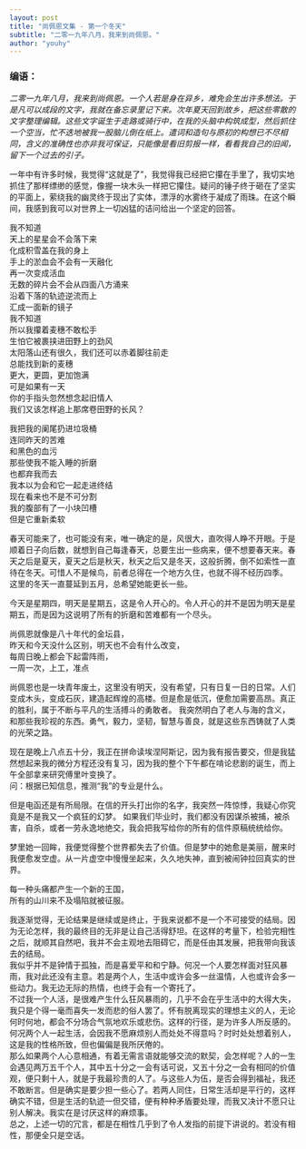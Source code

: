 ```yaml
---
layout: post
title: "尚佩恩文集 - 第一个冬天"
subtitle: "二零一九年八月，我来到尚佩恩。"
author: "youhy"
---
```

### 编语：
_二零一九年八月，我来到尚佩恩。一个人若是身在异乡，难免会生出许多想法。于是凡可以成段的文字，我就在备忘录里记下来。次年夏天回到故乡，把这些零散的文字整理编辑。这些文字诞生于走路或骑行中，在我的头脑中构筑成型，然后抓住一个空当，忙不迭地被我一股脑儿倒在纸上。遣词和造句与原初的构想已不尽相同，含义的准确性也亦非我可保证，只能像是看旧剪报一样，看看我自己的旧闻，留下一个过去的引子。_

一年中有许多时候，我觉得“这就是了”，我觉得我已经把它攥在手里了，我切实地抓住了那样缥缈的感觉，像握一块木头一样把它攥住。疑问的锤子终于砸在了坚实的平面上，萦绕我的幽灵终于现出了实体，漂浮的水雾终于凝成了雨珠。在这个瞬间，我感到我可以对世界上一切凶猛的诘问给出一个坚定的回答。

我不知道<br>
天上的星星会不会落下来<br>
化成积雪盖在我的身上<br>
手上的淤血会不会有一天融化<br>
再一次变成活血<br>
无数的碎片会不会从四面八方涌来<br>
沿着下落的轨迹逆流而上<br>
汇成一面新的镜子<br>
我不知道<br>
所以我攥着麦穗不敢松手<br>
生怕它被裹挟进田野上的劲风<br>
太阳落山还有很久，我们还可以赤着脚往前走<br>
总能找到新的麦穗<br>
更大，更圆，更加饱满<br>
可是如果有一天<br>
你的手指头忽然想念起旧情人<br>
我们又该怎样追上那席卷田野的长风？

我把我的阑尾扔进垃圾桶<br>
连同昨天的苦难<br>
和黑色的血污<br>
那些使我不能入睡的折磨<br>
也都弃我而去<br>
我本以为会和它一起走进终结<br>
现在看来也不是不可分割<br>
我的腹部有了一小块凹槽<br>
但是它重新柔软


春天可能来了，也可能没有来，唯一确定的是，风很大，直吹得人睁不开眼。于是顺着日子向后数，就想到自己每逢春天，总要生出一些病来，便不想要春天来。春天之后是夏天，夏天之后是秋天，秋天之后又是冬天，这般折腾，倒不如索性一直待在冬天。可惜人不是候鸟，前者总得在一个地方久住，也就不得不经历四季。<br>
这里的冬天一直蔓延到五月，总希望她能更长一些。

今天是星期四，明天是星期五，这是令人开心的。令人开心的并不是因为明天是星期五，而是因为这说明了所有的折磨和苦难都有一个尽头。

尚佩恩就像是八十年代的金坛县，<br>
昨天和今天没什么区别，明天也不会有什么改变，<br>
每周日晚上都会下起雷阵雨，<br>
一周一次，上工，准点

尚佩恩也是一块青年废土，这里没有明天，没有希望，只有日复一日的日常。人们变成木头，变成石灰，建造起辉煌的高楼。但是愈是低沉，便愈加需要高昂。真正的胜利，属于不断与平凡的生活搏斗的勇敢者。
我突然明白了老人与海的含义，和那些我珍视的东西。勇气，毅力，坚韧，智慧与善良，就是这些东西铸就了人类的光荣之路。

现在是晚上八点五十分，我正在拼命读埃涅阿斯记，因为我有报告要交，但是我猛然想起来我的微分方程还没有复习，因为我的整个下午都在啃论悲剧的诞生，而上午全部拿来研究傅里叶变换了。<br>
问：根据已知信息，推测“我”的专业是什么。

但是电函还是有所局限。在信的开头打出你的名字，我突然一阵惊悸，我疑心你究竟是不是我又一个疯狂的幻梦。
如果我们毕业时，我们都没有因谋杀被捕，被杀害，自杀，或者一劳永逸地绝交，我会把我写给你的所有的信件原稿统统给你。

梦里她一回眸，我便觉得整个世界都失去了价值。但是梦中的她愈是美丽，醒来时我便愈发空虚。从一片虚空中慢慢坐起来，久久地失神，直到被闹钟拉回真实的世界。

每一种头痛都产生一个新的王国，<br>
所有的山川来不及塌陷就被征服。

我逐渐觉得，无论结果是继续或是终止，于我来说都不是一个不可接受的结局。因为无论怎样，我的最终目的无非是让自己活得舒坦。在这样的考量下，检验完相性之后，就顺其自然吧，我并不会主观地去阻碍它，而是任由其发展，把我带向我该去的结局。<br>
我似乎并不是钟情于孤独，而是喜爱平和和宁静。何况一个人要怎样面对狂风暴雨，我对此还没有主意。若是两个人，生活中或许会多一丝温情，人也或许会多一些动力。我无边无际的热情，也终于会有一个寄托了。<br>
不过我一个人活，是很难产生什么狂风暴雨的，几乎不会在乎生活中的大得大失，我只是个得一毫而喜失一发而悲的俗人罢了。怀有脱离现实的理想主义的人，无论何时何地，都会不分场合气氛地欢乐或悲伤。这样的行径，是为许多人所反感的。何况两个人一起生活，会因我不愿麻烦别人而处处不得意吗？时时处处想着别人，这是我的性格所致，但也偏偏是我所厌倦的。<br>
那么如果两个人心意相通，有着无需言语就能够交流的默契，会怎样呢？人的一生会遇见两万五千个人，其中五十分之一会有话可说，又五十分之一会有相同的价值观，便只剩十人，就是于我最珍贵的人了。与这些人为伍，是否会得到福祉，我还不敢断言。但是确实是要少担一些心了。若两人同住，日常生活却是平行的，这样确实不错，但是生活的轨迹一但交错，便有种种矛盾要处理，而我又决计不愿只让别人解决。我实在是讨厌这样的麻烦事。<br>
总之，上述一切的冗言，都是在相性几乎到了令人发指的前提下讲说的。若没有相性，那便全只是空话。
